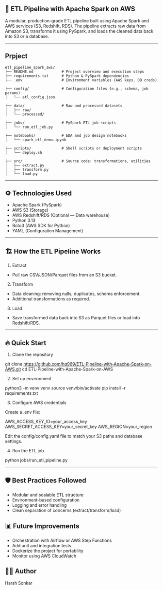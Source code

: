 ## 🚀 ETL Pipeline with Apache Spark on AWS

A modular, production-grade ETL pipeline built using Apache Spark and AWS services (S3, Redshift, RDS).
The pipeline extracts raw data from Amazon S3, transforms it using PySpark, and loads the cleaned data back into S3 or a database.

---

## Prpject

```
etl_pipeline_spark_aws/
├── README.md             # Project overview and execution steps
├── requirements.txt      # Python & PySpark dependencies
├── .env                  # Environment variables (AWS keys, DB creds)

├── config/               # Configuration files (e.g., schema, job params)
│   └── etl_config.json

├── data/                 # Raw and processed datasets
│   ├── raw/
│   └── processed/

├── jobs/                 # PySpark ETL job scripts
│   └── run_etl_job.py

├── notebooks/            # EDA and job design notebooks
│   └── spark_etl_demo.ipynb

├── scripts/              # Shell scripts or deployment scripts
│   └── deploy.sh

├── src/                  # Source code: transformations, utilities
│   ├── extract.py
│   ├── transform.py
│   └── load.py

```
---

## ⚙️ Technologies Used

- Apache Spark (PySpark)
- AWS S3 (Storage)
- AWS Redshift/RDS (Optional — Data warehouse)
- Python 3.13
- Boto3 (AWS SDK for Python)
- YAML (Configuration Management)

-----------------------------------------------------------------------------------------------------------------------------------

## 🏗️ How the ETL Pipeline Works

1. Extract
- Pull raw CSV/JSON/Parquet files from an S3 bucket.
  
2. Transform
- Data cleaning: removing nulls, duplicates, schema enforcement.
- Additional transformations as required.

3. Load
- Save transformed data back into S3 as Parquet files or load into Redshift/RDS.

------------------------------------------------------------------------------------------------------------------------------------

## 🔥 Quick Start

1. Clone the repository

git clone https://github.com/hq969/ETL-Pipeline-with-Apache-Spark-on-AWS.git
cd ETL-Pipeline-with-Apache-Spark-on-AWS

2. Set up environment
   
python3 -m venv venv
source venv/bin/activate
pip install -r requirements.txt

3. Configure AWS credentials

Create a .env file:

AWS_ACCESS_KEY_ID=your_access_key
AWS_SECRET_ACCESS_KEY=your_secret_key
AWS_REGION=your_region

Edit the config/config.yaml file to match your S3 paths and database settings.

4. Run the ETL job

python jobs/run_etl_pipeline.py


---------------------------------------------------------------------------------------------------------------------------------

## 🛡️ Best Practices Followed

- Modular and scalable ETL structure
- Environment-based configuration
- Logging and error handling
- Clean separation of concerns (extract/transform/load)

## 📊 Future Improvements

- Orchestration with Airflow or AWS Step Functions
- Add unit and integration tests
- Dockerize the project for portability
- Monitor using AWS CloudWatch

## 👨‍💻 Author

Harsh Sonkar





